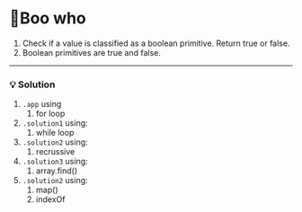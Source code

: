 # 📝Boo who

1. Check if a value is classified as a boolean primitive. Return true or false.
2. Boolean primitives are true and false.


---

### 💡 Solution
1. `.app` using 
   1. for loop
2. `.solution1` using:
   1. while loop
3. `.solution2` using:
   1. recrussive
4. `.solution3` using:
   1. array.find()
5. `.solution2` using:
   1. map()
   2. indexOf


